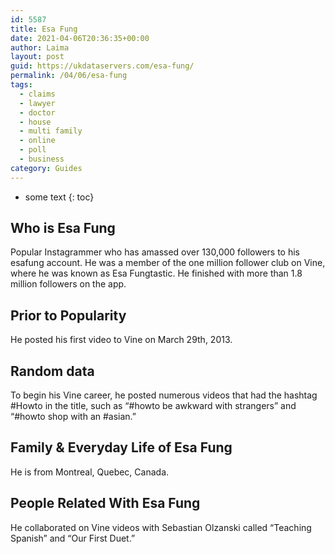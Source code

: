 ```yaml
---
id: 5587
title: Esa Fung
date: 2021-04-06T20:36:35+00:00
author: Laima
layout: post
guid: https://ukdataservers.com/esa-fung/
permalink: /04/06/esa-fung
tags:
  - claims
  - lawyer
  - doctor
  - house
  - multi family
  - online
  - poll
  - business
category: Guides
---
```


* some text
{: toc}


## Who is Esa Fung
                  
                  
                  
Popular Instagrammer who has amassed over 130,000 followers to his esafung account. He was a member of the one million follower club on Vine, where he was known as Esa Fungtastic. He finished with more than 1.8 million followers on the app.
                  
              
            
              
            
                
                
                
## Prior to Popularity
                  
                  
                  
He posted his first video to Vine on March 29th, 2013.
                  
              
            
              
            
                
                
                
## Random data
                  
                  
                  
To begin his Vine career, he posted numerous videos that had the hashtag #Howto in the title, such as &#8220;#howto be awkward with strangers&#8221; and &#8220;#howto shop with an #asian.&#8221;
                  
              
            
              
            
                
                
                
## Family & Everyday Life of Esa Fung
                  
                  
                  
He is from Montreal, Quebec, Canada.
                  
              
            
              
            
                
                
                
## People Related With Esa Fung
                  
                  
                  
He collaborated on Vine videos with Sebastian Olzanski called &#8220;Teaching Spanish&#8221; and &#8220;Our First Duet.&#8221;
                  
              
            
              
            
                
              
            
              
              
            
            
              
            
          
          
          